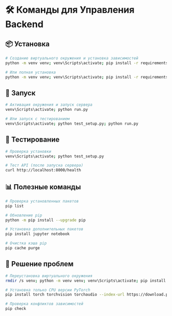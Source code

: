 # 🛠️ Команды для Управления Backend

## 📦 Установка

```bash
# Создание виртуального окружения и установка зависимостей
python -m venv venv; venv\Scripts\activate; pip install -r requirements-minimal.txt

# Или полная установка
python -m venv venv; venv\Scripts\activate; pip install -r requirements.txt
```

## 🚀 Запуск

```bash
# Активация окружения и запуск сервера
venv\Scripts\activate; python run.py

# Или запуск с тестированием
venv\Scripts\activate; python test_setup.py; python run.py
```

## 🧪 Тестирование

```bash
# Проверка установки
venv\Scripts\activate; python test_setup.py

# Тест API (после запуска сервера)
curl http://localhost:8000/health
```

## 📊 Полезные команды

```bash
# Проверка установленных пакетов
pip list

# Обновление pip
python -m pip install --upgrade pip

# Установка дополнительных пакетов
pip install jupyter notebook

# Очистка кэша pip
pip cache purge
```

## 🔧 Решение проблем

```bash
# Переустановка виртуального окружения
rmdir /s venv; python -m venv venv; venv\Scripts\activate; pip install -r requirements-minimal.txt

# Установка только CPU версии PyTorch
pip install torch torchvision torchaudio --index-url https://download.pytorch.org/whl/cpu

# Проверка конфликтов зависимостей
pip check
```